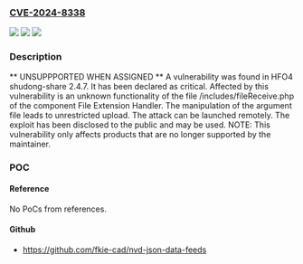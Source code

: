### [CVE-2024-8338](https://cve.mitre.org/cgi-bin/cvename.cgi?name=CVE-2024-8338)
![](https://img.shields.io/static/v1?label=Product&message=shudong-share&color=blue)
![](https://img.shields.io/static/v1?label=Version&message=%3D%202.4.7%20&color=brighgreen)
![](https://img.shields.io/static/v1?label=Vulnerability&message=CWE-434%20Unrestricted%20Upload&color=brighgreen)

### Description

** UNSUPPPORTED WHEN ASSIGNED ** A vulnerability was found in HFO4 shudong-share 2.4.7. It has been declared as critical. Affected by this vulnerability is an unknown functionality of the file /includes/fileReceive.php of the component File Extension Handler. The manipulation of the argument file leads to unrestricted upload. The attack can be launched remotely. The exploit has been disclosed to the public and may be used. NOTE: This vulnerability only affects products that are no longer supported by the maintainer.

### POC

#### Reference
No PoCs from references.

#### Github
- https://github.com/fkie-cad/nvd-json-data-feeds

